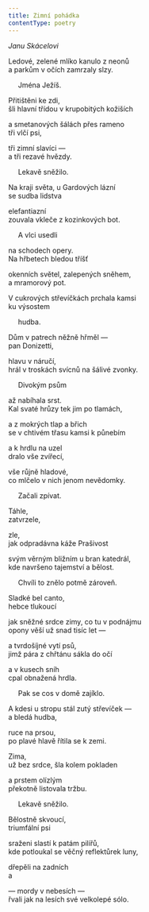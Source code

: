 ```yaml
---
title: Zimní pohádka
contentType: poetry
---
```


<section>

_Janu Skácelovi_

Ledové, zelené mlíko kanulo z neonů  
a parkům v očích zamrzaly slzy.

     Jména Ježíš.

Přitištěni ke zdi,  
šli hlavní třídou v krupobitých kožiších

a smetanových šálách přes rameno  
tři vlčí psi,

tři zimní slavíci —  
a tři rezavé hvězdy.

     Lekavě sněžilo.

Na kraji světa, u Gardových lázní  
se sudba lidstva

elefantiazní  
zouvala vkleče z kozinkových bot.

     A vlci usedli

na schodech opery.  
Na hřbetech bledou tříšť

okenních světel, zalepených sněhem,  
a mramorový pot.

V cukrových střevíčkách prchala kamsi  
ku výsostem

     hudba.

Dům v patrech něžně hřměl —  
pan Donizetti,

hlavu v náručí,  
hrál v troskách svícnů na šálivé zvonky.

     Divokým psům

až nabíhala srst.  
Kal svaté hrůzy tek jim po tlamách,

a z mokrých tlap a břich  
se v chtivém třasu kamsi k půnebím

a k hrdlu na uzel  
dralo vše zvířecí,

vše růjně hladové,  
co mlčelo v nich jenom nevědomky.

     Začali zpívat.

Táhle,  
zatvrzele,

zle,  
jak odpradávna káže Prašivost

svým věrným bližním u bran katedrál,  
kde navršeno tajemství a bělost.

     Chvíli to znělo potmě zároveň.

Sladké bel canto,  
hebce tlukoucí

jak sněžné srdce zimy, co tu v podnájmu  
opony věší už snad tisíc let —

a tvrdošíjné vytí psů,  
jimž pára z chřtánu sákla do očí

a v kusech sníh  
cpal obnažená hrdla.

     Pak se cos v domě zajíklo.

A kdesi u stropu stál zutý střevíček —  
a bledá hudba,

ruce na prsou,  
po plavé hlavě řítila se k zemi.

Zima,  
už bez srdce, šla kolem pokladen

a prstem olízlým  
překotně listovala tržbu.

     Lekavě sněžilo.

Bělostně skvoucí,  
triumfální psi

sraženi slastí k patám pilířů,  
kde potloukal se věčný reflektůrek luny,

dřepěli na zadních  
a

— mordy v nebesích —  
řvali jak na lesích své velkolepé sólo.

</section>
